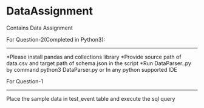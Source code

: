 # DataAssignment
Contains Data Assignment

For Question-2(Completed in Python3):
*************************************************************
*Please install pandas and collections library
*Provide source path of data.csv and target path of schema.json in the script
*Run DataParser..py by command   python3 DataParser.py   or In any python supported IDE

For Question-1
*************************************
Place the sample data in test_event table and execute the sql query
